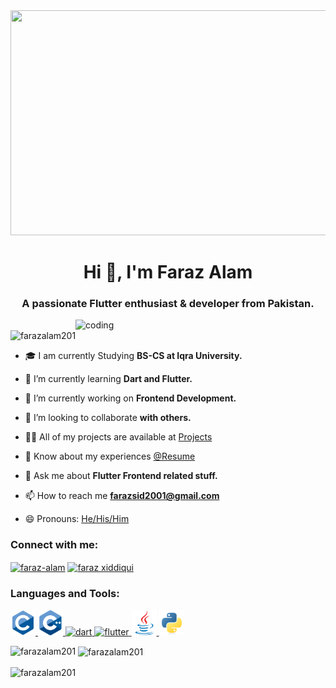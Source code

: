 <img src="https://github.com/FarazAlam201/FarazAlam201/assets/90208567/dc6db8ea-6560-4c4c-94b5-8551ec8b594a" width="1000" height="360" />
<h1 align="center">Hi 👋, I'm Faraz Alam</h1>
<h3 align="center">A passionate Flutter enthusiast & developer from Pakistan.</h3>

<img align="right" alt="coding" width="400" src="https://media1.giphy.com/media/qgQUggAC3Pfv687qPC/giphy.gif">

<p align="left"> <img src="https://komarev.com/ghpvc/?username=farazalam201&label=Profile%20views&color=0e75b6&style=flat" alt="farazalam201" /> </p>

- 🎓 I am currently Studying **BS-CS at Iqra University.**

- 🌱 I’m currently learning **Dart and Flutter.**

- 🔭 I’m currently working on **Frontend Development.**

- 👯 I’m looking to collaborate **with others.**

- 👨‍💻 All of my projects are available at [Projects](https://github.com/FarazAlam201?tab=repositories)

- 📄 Know about my experiences [@Resume](https://drive.google.com/file/d/1w0GIMULH3aUbMlKiz15XH_NB1iidT8ds/view?usp=sharing)

- 💬 Ask me about **Flutter Frontend related stuff.**

- 📫 How to reach me **farazsid2001@gmail.com**

- 😄 Pronouns: [He/His/Him](He/His/Him)


<h3 align="left">Connect with me:</h3>
<p align="left">
<a href="https://linkedin.com/in/faraz-alam-4bbba121b/" target="blank"><img align="center" src="https://raw.githubusercontent.com/rahuldkjain/github-profile-readme-generator/master/src/images/icons/Social/linked-in-alt.svg" alt="faraz-alam" height="30" width="40" /></a>
<a href="https://fb.com/profile.php?id=100008576882642" target="blank"><img align="center" src="https://raw.githubusercontent.com/rahuldkjain/github-profile-readme-generator/master/src/images/icons/Social/facebook.svg" alt="faraz xiddiqui" height="30" width="40" /></a>


</p>
<h3 align="left">Languages and Tools:</h3>
<p align="left"> <a href="https://www.cprogramming.com/" target="_blank" rel="noreferrer"> <img src="https://raw.githubusercontent.com/devicons/devicon/master/icons/c/c-original.svg" alt="c" width="40" height="40"/> </a> <a href="https://www.w3schools.com/cpp/" target="_blank" rel="noreferrer"> <img src="https://raw.githubusercontent.com/devicons/devicon/master/icons/cplusplus/cplusplus-original.svg" alt="cplusplus" width="40" height="40"/> </a> <a href="https://dart.dev" target="_blank" rel="noreferrer"> <img src="https://www.vectorlogo.zone/logos/dartlang/dartlang-icon.svg" alt="dart" width="40" height="40"/> </a> <a href="https://flutter.dev" target="_blank" rel="noreferrer"> <img src="https://www.vectorlogo.zone/logos/flutterio/flutterio-icon.svg" alt="flutter" width="40" height="40"/> </a> <a href="https://www.java.com" target="_blank" rel="noreferrer"> <img src="https://raw.githubusercontent.com/devicons/devicon/master/icons/java/java-original.svg" alt="java" width="40" height="40"/> </a> <a href="https://www.python.org" target="_blank" rel="noreferrer"> <img src="https://raw.githubusercontent.com/devicons/devicon/master/icons/python/python-original.svg" alt="python" width="40" height="40"/> </a> 
</p>


<p><img align="left" src="https://github-readme-stats.vercel.app/api/top-langs?username=farazalam201&theme=dark&show_icons=true&locale=en&layout=compact" alt="farazalam201" /></p>

<p>&nbsp;<img align="center" src="https://github-readme-stats.vercel.app/api?username=farazalam201&show_icons=true&locale=en&bg_color=FFFFFF" alt="farazalam201" /></p>

<p><img align="center" src="https://github-readme-streak-stats.herokuapp.com/?user=farazalam201&theme=dark" alt="farazalam201" /></p>


